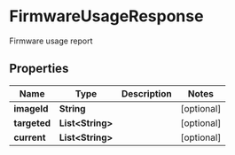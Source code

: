 

# FirmwareUsageResponse

Firmware usage report

## Properties

| Name | Type | Description | Notes |
|------------ | ------------- | ------------- | -------------|
|**imageId** | **String** |  |  [optional] |
|**targeted** | **List&lt;String&gt;** |  |  [optional] |
|**current** | **List&lt;String&gt;** |  |  [optional] |



